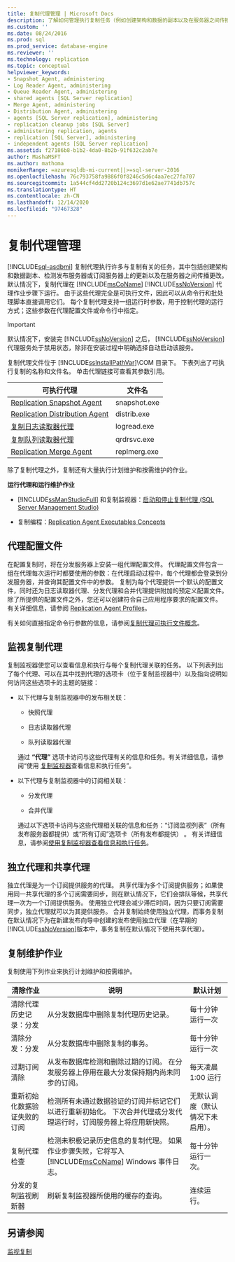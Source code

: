 ```yaml
---
title: 复制代理管理 | Microsoft Docs
description: 了解如何管理执行复制任务（例如创建架构和数据的副本以及在服务器之间传播更改）的复制代理。
ms.custom: ''
ms.date: 08/24/2016
ms.prod: sql
ms.prod_service: database-engine
ms.reviewer: ''
ms.technology: replication
ms.topic: conceptual
helpviewer_keywords:
- Snapshot Agent, administering
- Log Reader Agent, administering
- Queue Reader Agent, administering
- shared agents [SQL Server replication]
- Merge Agent, administering
- Distribution Agent, administering
- agents [SQL Server replication], administering
- replication cleanup jobs [SQL Server]
- administering replication, agents
- replication [SQL Server], administering
- independent agents [SQL Server replication]
ms.assetid: f27186b8-b1b2-4da0-8b2b-91f632c2ab7e
author: MashaMSFT
ms.author: mathoma
monikerRange: =azuresqldb-mi-current||>=sql-server-2016
ms.openlocfilehash: 76c793758fa9886f0f8246c5d6c4aa7ec27fa707
ms.sourcegitcommit: 1a544cf4dd2720b124c3697d1e62ae7741db757c
ms.translationtype: HT
ms.contentlocale: zh-CN
ms.lasthandoff: 12/14/2020
ms.locfileid: "97467328"
---
```

# <a name="replication-agent-administration"></a>复制代理管理
[!INCLUDE[sql-asdbmi](../../../includes/applies-to-version/sql-asdbmi.md)]
  复制代理执行许多与复制有关的任务，其中包括创建架构和数据副本、检测发布服务器或订阅服务器上的更新以及在服务器之间传播更改。 默认情况下，复制代理在 [!INCLUDE[msCoName](../../../includes/msconame-md.md)] [!INCLUDE[ssNoVersion](../../../includes/ssnoversion-md.md)] 代理作业步骤下运行。 由于这些代理完全是可执行文件，因此可以从命令行和批处理脚本直接调用它们。 每个复制代理支持一组运行时参数，用于控制代理的运行方式；这些参数在代理配置文件或命令行中指定。  
  
> [!IMPORTANT]  
>  默认情况下，安装完 [!INCLUDE[ssNoVersion](../../../includes/ssnoversion-md.md)] 之后， [!INCLUDE[ssNoVersion](../../../includes/ssnoversion-md.md)] 代理服务处于禁用状态，除非在安装过程中明确选择自动启动该服务。  
  
 复制代理文件位于 [!INCLUDE[ssInstallPathVar](../../../includes/ssinstallpathvar-md.md)]\COM 目录下。 下表列出了可执行复制的名称和文件名。 单击代理链接可查看其参数引用。  
  
|可执行代理|文件名|  
|----------------------|---------------|  
|[Replication Snapshot Agent](../../../relational-databases/replication/agents/replication-snapshot-agent.md)|snapshot.exe|  
|[Replication Distribution Agent](../../../relational-databases/replication/agents/replication-distribution-agent.md)|distrib.exe|  
|[复制日志读取器代理](../../../relational-databases/replication/agents/replication-log-reader-agent.md)|logread.exe|  
|[复制队列读取器代理](../../../relational-databases/replication/agents/replication-queue-reader-agent.md)|qrdrsvc.exe|  
|[Replication Merge Agent](../../../relational-databases/replication/agents/replication-merge-agent.md)|replmerg.exe|  
  
 除了复制代理之外，复制还有大量执行计划维护和按需维护的作业。  
  
 **运行代理和运行维护作业**  
  
-   [!INCLUDE[ssManStudioFull](../../../includes/ssmanstudiofull-md.md)] 和复制监视器：[启动和停止复制代理 (SQL Server Management Studio)](../../../relational-databases/replication/agents/start-and-stop-a-replication-agent-sql-server-management-studio.md)  
  
-   复制编程：[Replication Agent Executables Concepts](../../../relational-databases/replication/concepts/replication-agent-executables-concepts.md)  
  
## <a name="agent-profiles"></a>代理配置文件  
 在配置复制时，将在分发服务器上安装一组代理配置文件。 代理配置文件包含一组在代理每次运行时都要使用的参数：在代理启动过程中，每个代理都会登录到分发服务器，并查询其配置文件中的参数。 复制为每个代理提供一个默认的配置文件，同时还为日志读取器代理、分发代理和合并代理提供附加的预定义配置文件。 除了所提供的配置文件之外，您还可以创建符合自己应用程序要求的配置文件。 有关详细信息，请参阅 [Replication Agent Profiles](../../../relational-databases/replication/agents/replication-agent-profiles.md)。  
  
 有关如何直接指定命令行参数的信息，请参阅[复制代理可执行文件概念](../../../relational-databases/replication/concepts/replication-agent-executables-concepts.md)。  
  
## <a name="monitoring-replication-agents"></a>监视复制代理  
 复制监视器使您可以查看信息和执行与每个复制代理关联的任务。 以下列表列出了每个代理、可以在其中找到代理的选项卡（位于复制监视器中）以及指向说明如何访问这些选项卡的主题的链接：  
  
-   以下代理与复制监视器中的发布相关联：  
  
    -   快照代理  
  
    -   日志读取器代理  
  
    -   队列读取器代理  
  
     通过 **“代理”** 选项卡访问与这些代理有关的信息和任务。有关详细信息，请参阅“使用 [复制监视器](../../../relational-databases/replication/monitor/view-information-and-perform-tasks-replication-monitor.md)查看信息和执行任务”。  
  
-   以下代理与复制监视器中的订阅相关联：  
  
    -   分发代理  
  
    -   合并代理  
  
     通过以下选项卡访问与这些代理相关联的信息和任务：“订阅监视列表”（所有发布服务器都提供）或“所有订阅”选项卡（所有发布都提供） 。 有关详细信息，请参阅[使用复制监视器查看信息和执行任务](../../../relational-databases/replication/monitor/view-information-and-perform-tasks-replication-monitor.md)。  
  
## <a name="independent-and-shared-agents"></a>独立代理和共享代理  
 独立代理是为一个订阅提供服务的代理。 共享代理为多个订阅提供服务；如果使用同一共享代理的多个订阅需要同步，则在默认情况下，它们会排队等候，共享代理一次为一个订阅提供服务。 使用独立代理会减少滞后时间，因为只要订阅需要同步，独立代理就可以为其提供服务。 合并复制始终使用独立代理，而事务复制在默认情况下为在新建发布向导中创建的发布使用独立代理（在早期的 [!INCLUDE[ssNoVersion](../../../includes/ssnoversion-md.md)]版本中，事务复制在默认情况下使用共享代理）。  
  
## <a name="replication-maintenance-jobs"></a>复制维护作业  
 复制使用下列作业来执行计划维护和按需维护。  
  
|清除作业|说明|默认计划|  
|------------------|-----------------|----------------------|  
|清除代理历史记录：分发|从分发数据库中删除复制代理历史记录。|每十分钟运行一次|  
|清除分发：分发|从分发数据库中删除复制的事务。 |每十分钟运行一次|  
|过期订阅清除|从发布数据库检测和删除过期的订阅。 在分发服务器上停用在最大分发保持期内尚未同步的订阅。|每天凌晨 1:00 运行| 
|重新初始化数据验证失败的订阅|检测所有未通过数据验证的订阅并标记它们以进行重新初始化。 下次合并代理或分发代理运行时，订阅服务器上将应用新快照。|无默认调度（默认情况下未启用）。|  
|复制代理检查|检测未积极记录历史信息的复制代理。 如果作业步骤失败，它将写入 [!INCLUDE[msCoName](../../../includes/msconame-md.md)] Windows 事件日志。|每十分钟运行一次。|  
|分发的复制监视刷新器|刷新复制监视器所使用的缓存的查询。|连续运行。|  
  
## <a name="see-also"></a>另请参阅  
 [监视复制](../../../relational-databases/replication/monitor/monitoring-replication.md)  
  
  
